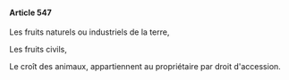 #### Article 547

Les fruits naturels ou industriels de la terre,

Les fruits civils,

Le croît des animaux, appartiennent au propriétaire par droit d'accession.

